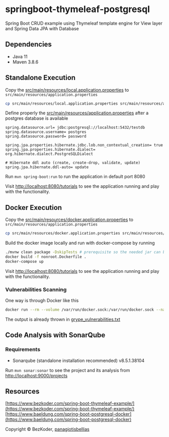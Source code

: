 # springboot-thymeleaf-postgresql
Spring Boot CRUD example using Thymeleaf template engine for View layer and Spring Data JPA with Database

## Dependencies

- Java 11
- Maven 3.8.6

## Standalone Execution

Copy the [src/main/resources/local.application.properties](src/main/resources/local.application.properties) to `src/main/resources/application.properties`
```bash
cp src/main/resources/local.application.properties src/main/resources/application.properties
```

Define properly the [src/main/resources/application.properties](src/main/resources/application.properties) after a postgres database is available
```vim
spring.datasource.url= jdbc:postgresql://localhost:5432/testdb
spring.datasource.username= postgres
spring.datasource.password= password

spring.jpa.properties.hibernate.jdbc.lob.non_contextual_creation= true
spring.jpa.properties.hibernate.dialect= org.hibernate.dialect.PostgreSQLDialect

# Hibernate ddl auto (create, create-drop, validate, update)
spring.jpa.hibernate.ddl-auto= update
```

Run ```mvn spring-boot:run``` to run the application in default port 8080

Visit [http://localhost:8080/tutorials](http://localhost:8080/tutorials) to see the application running and play with the functionality.

## Docker Execution

Copy the [src/main/resources/docker.application.properties](src/main/resources/docker.application.properties) to `src/main/resources/application.properties`
```bash
cp src/main/resources/docker.application.properties src/main/resources/application.properties
```

Build the docker image locally and run with docker-compose by running
```bash
./mvnw clean package -DskipTests # prerequisite so the needed jar can be created
docker build -f nonroot.Dockerfile .
docker-compose up
```

Visit [http://localhost:8080/tutorials](http://localhost:8080/tutorials) to see the application running and play with the functionality.

### Vulnerabilities Scanning
One way is through Docker like this
```bash
docker run --rm --volume /var/run/docker.sock:/var/run/docker.sock --name Grype anchore/grype:latest belpanos/thymeleaf-demo:latest
```

The output is already thrown in [grype_vulnerabilities.txt](grype_vulnerabilities.txt)
## Code Analysis with SonarQube

### Requirements

- Sonarqube (standalone installation recommended) v8.5.1.38104

Run ```mvn sonar:sonar``` to see the project and its analysis from [http://localhost:9000/projects](http://localhost:9000/projects)

## Resources
[https://www.bezkoder.com/spring-boot-thymeleaf-example/](https://www.bezkoder.com/spring-boot-thymeleaf-example/)   
[https://www.baeldung.com/spring-boot-postgresql-docker](https://www.baeldung.com/spring-boot-postgresql-docker)

Copyright © BezKoder, [panagiotisbellias](mailto:belliaspan@gmail.com)